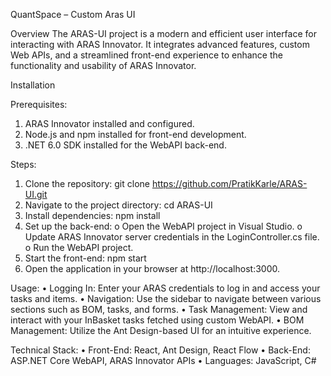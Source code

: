 QuantSpace – Custom Aras UI

Overview
The ARAS-UI project is a modern and efficient user interface for interacting with ARAS Innovator. It integrates advanced features, custom Web APIs, and a streamlined front-end experience to enhance the functionality and usability of ARAS Innovator.

Installation

Prerequisites:
1.	ARAS Innovator installed and configured.
2.	Node.js and npm installed for front-end development.
3.	.NET 6.0 SDK installed for the WebAPI back-end.

Steps:
1.	Clone the repository:
git clone https://github.com/PratikKarle/ARAS-UI.git
2.	Navigate to the project directory:
cd ARAS-UI
3.	Install dependencies:
npm install
4.	Set up the back-end:
o	Open the WebAPI project in Visual Studio.
o	Update ARAS Innovator server credentials in the LoginController.cs file.
o	Run the WebAPI project.
5.	Start the front-end:
npm start
6.	Open the application in your browser at http://localhost:3000.

Usage:
•	Logging In: Enter your ARAS credentials to log in and access your tasks and items.
•	Navigation: Use the sidebar to navigate between various sections such as BOM, tasks, and forms.
•	Task Management: View and interact with your InBasket tasks fetched using custom WebAPI.
•	BOM Management: Utilize the Ant Design-based UI for an intuitive experience.

Technical Stack:
•	Front-End: React, Ant Design, React Flow
•	Back-End: ASP.NET Core WebAPI, ARAS Innovator APIs
•	Languages: JavaScript, C#